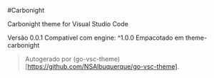 #Carbonight

Carbonight theme for Visual Studio Code

Versão 0.0.1
Compatível com engine: ^1.0.0
Empacotado em theme-carbonight

> Autogerado por (go-vsc-theme)[https://github.com/NSAlbuquerque/go-vsc-theme].
